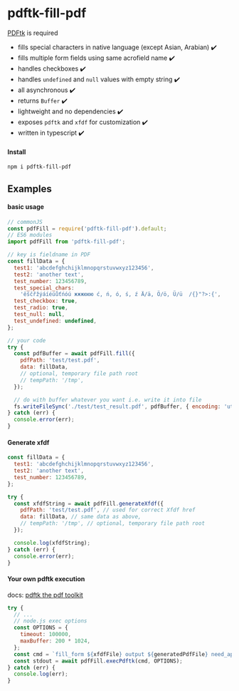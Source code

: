 # pdftk-fill-pdf

[PDFtk](https://www.pdflabs.com/tools/pdftk-the-pdf-toolkit/) is required

- fills special characters in native language (except Asian, Arabian) ✔️
- fills multiple form fields using same acrofield name ✔️
- handles checkboxes ✔️
- handles `undefined` and `null` values with empty string ✔️
- all asynchronous ✔️
- returns `Buffer` ✔️
- lightweight and no dependencies ✔️
- exposes `pdftk` and `xfdf` for customization ✔️
- written in typescript ✔️

#### Install

```
npm i pdftk-fill-pdf
```

## Examples

#### basic usage

```js
// commonJS
const pdfFill = require('pdftk-fill-pdf').default;
// ES6 modules
import pdfFill from 'pdftk-fill-pdf';

// key is fieldname in PDF
const fillData = {
  test1: 'abcdefghchijklmnopqrstuvwxyz123456',
  test2: 'another text',
  test_number: 123456789,
  test_special_chars:
    'ěščřžýáíéúůťńóú жжжююю ć, ń, ó, ś, ź Ä/ä, Ö/ö, Ü/ü  /{}"?>:{',
  test_checkbox: true,
  test_radio: true,
  test_null: null,
  test_undefined: undefined,
};

// your code
try {
  const pdfBuffer = await pdfFill.fill({
    pdfPath: 'test/test.pdf',
    data: fillData,
    // optional, temporary file path root
    // tempPath: '/tmp',
  });

  // do with buffer whatever you want i.e. write it into file
  fs.writeFileSync('./test/test_result.pdf', pdfBuffer, { encoding: 'utf8' });
} catch (err) {
  console.error(err);
}
```

#### Generate xfdf

```js
const fillData = {
  test1: 'abcdefghchijklmnopqrstuvwxyz123456',
  test2: 'another text',
  test_number: 123456789,
};

try {
  const xfdfString = await pdfFill.generateXfdf({
    pdfPath: 'test/test.pdf', // used for correct Xfdf href
    data: fillData, // same data as above,
    // tempPath: '/tmp', // optional, temporary file path root
  });

  console.log(xfdfString);
} catch (err) {
  console.error(err);
}
```

#### Your own pdftk execution

docs: [pdftk the pdf toolkit](https://www.pdflabs.com/tools/pdftk-the-pdf-toolkit/)

```js
try {
  // ...
  // node.js exec options
  const OPTIONS = {
    timeout: 100000,
    maxBuffer: 200 * 1024,
  };
  const cmd = `fill_form ${xfdfFile} output ${generatedPdfFile} need_appearances`;
  const stdout = await pdfFill.execPdftk(cmd, OPTIONS);
} catch (err) {
  console.log(err);
}
```
